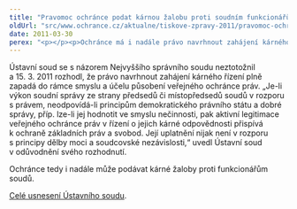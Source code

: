 ```yaml
---
title: "Pravomoc ochránce podat kárnou žalobu proti soudním funkcionářům zůstává zachována"
oldUrl: "src/www.ochrance.cz/aktualne/tiskove-zpravy-2011/pravomoc-ochrance-podat-karnou-zalobu-proti-soudnim-funkcionarum-zustava-zachovana"
date: 2011-03-30
perex: "<p></p><p>Ochránce má i nadále právo navrhnout zahájení kárného řízení s předsedy a místopředsedy soudů. Rozhodl o tom Ústavní soud, když jako neopodstatněný odmítl návrh kárného senátu Nejvyššího správního soudu na zrušení pravomoci, kterou ochránce získal v roce 2008.</p>"
---
```


<!-- imported from the old website -->

<p>Ústavní soud se s názorem Nejvyššího správního soudu neztotožnil a 15. 3. 2011 rozhodl, že právo navrhnout zahájení kárného řízení plně zapadá do rámce smyslu a účelu působení veřejného ochránce práv. „Je-li výkon soudní správy ze strany předsedů či místopředsedů soudů v rozporu s právem, neodpovídá-li principům demokratického právního státu a dobré správy, příp. lze-li jej hodnotit ve smyslu nečinnosti, pak aktivní legitimace veřejného ochránce práv v řízení o jejich kárné odpovědnosti přispívá k ochraně základních práv a svobod. Její uplatnění nijak není v rozporu s principy dělby moci a soudcovské nezávislosti,“ uvedl Ústavní soud v odůvodnění svého rozhodnutí.</p><p>Ochránce tedy i nadále může podávat kárné žaloby proti funkcionářům soudů.</p><p><a href="https://www.ochrance.cz/fileadmin/user_upload/STANOVISKA/Pl-60-10_1.doc">Celé usnesení Ústavního soudu</a>.</p>
